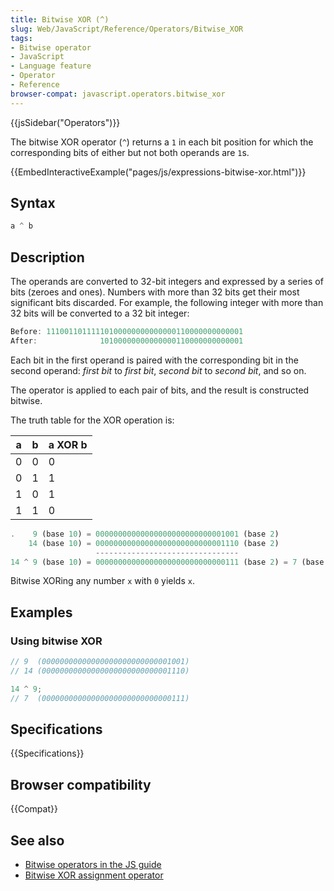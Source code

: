 ```yaml
---
title: Bitwise XOR (^)
slug: Web/JavaScript/Reference/Operators/Bitwise_XOR
tags:
- Bitwise operator
- JavaScript
- Language feature
- Operator
- Reference
browser-compat: javascript.operators.bitwise_xor
---
```

{{jsSidebar("Operators")}}

The bitwise XOR operator (`^`) returns a `1` in each bit position for which the
corresponding bits of either but not both operands are `1`s.

{{EmbedInteractiveExample("pages/js/expressions-bitwise-xor.html")}}

## Syntax

```js
a ^ b
```

## Description

The operands are converted to 32-bit integers and expressed by a series of bits
(zeroes and ones). Numbers with more than 32 bits get their most significant
bits discarded. For example, the following integer with more than 32 bits will
be converted to a 32 bit integer:

```js
Before: 11100110111110100000000000000110000000000001
After:              10100000000000000110000000000001
```

Each bit in the first operand is paired with the corresponding bit in the second
operand: _first bit_ to _first bit_, _second bit_ to _second bit_, and so on.

The operator is applied to each pair of bits, and the result is constructed
bitwise.

The truth table for the XOR operation is:

| a   | b   | a XOR b |
| --- | --- | ------- |
| 0   | 0   | 0       |
| 0   | 1   | 1       |
| 1   | 0   | 1       |
| 1   | 1   | 0       |

```js
.    9 (base 10) = 00000000000000000000000000001001 (base 2)
    14 (base 10) = 00000000000000000000000000001110 (base 2)
                   --------------------------------
14 ^ 9 (base 10) = 00000000000000000000000000000111 (base 2) = 7 (base 10)
```

Bitwise XORing any number `x` with `0` yields `x`.

## Examples

### Using bitwise XOR

```js
// 9  (00000000000000000000000000001001)
// 14 (00000000000000000000000000001110)

14 ^ 9;
// 7  (00000000000000000000000000000111)
```

## Specifications

{{Specifications}}

## Browser compatibility

{{Compat}}

## See also

- [Bitwise operators in the JS guide](/en-US/docs/Web/JavaScript/Guide/Expressions_and_Operators#Bitwise)
- [Bitwise XOR assignment operator](/en-US/docs/Web/JavaScript/Reference/Operators/Bitwise_XOR_assignment)
